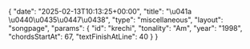 {
    "date": "2025-02-13T10:13:25+00:00",
    "title": "\u041a \u0440\u0435\u0447\u0438",
    "type": "miscellaneous",
    "layout": "songpage",
    "params": {
        "id": "krechi",
        "tonality": "Am",
        "year": "1998",
        "chordsStartAt": 67,
        "textFinishAtLine": 40
    }
}
